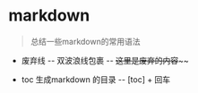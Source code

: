 # markdown

> 总结一些markdown的常用语法

* 废弃线 -- 双波浪线包裹 -- ~~这里是废弃的内容~~~~

* toc 生成markdown 的目录 -- [toc] + 回车


